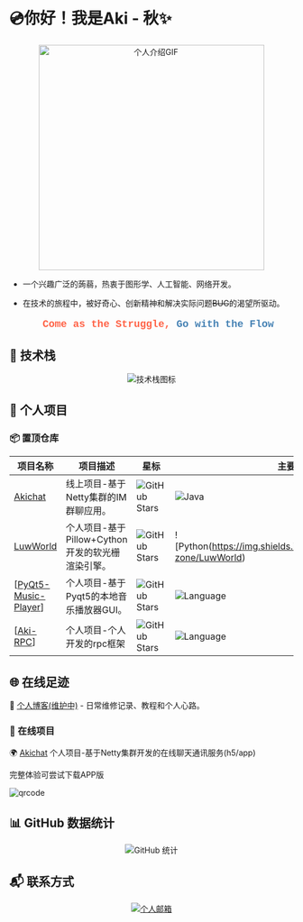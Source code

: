 #  💿你好！我是Aki - 秋✨

<div align="center">
  <img src=https://media.giphy.com/media/3oz8xur099boo4N9aU/giphy.gif?cid=790b7611z8n7me104peprcxgnzyvrrwvvyfe7sode229wxxj&ep=v1_gifs_search&rid=giphy.gif&ct=g width="auto" height="400" alt="个人介绍GIF" style="object-fit: cover; object-position: center;">
</div>


- 一个兴趣广泛的蒟蒻，热衷于图形学、人工智能、网络开发。
- 在技术的旅程中，被好奇心、创新精神和解决实际问题~~BUG~~的渴望所驱动。

  <p style="font-size: 18px; font-weight: bold; color: #FF6347; text-align: center; font-family: 'Courier New', Courier, monospace;">
      Come as the Struggle, <span style="color: #4682B4;">Go with the Flow</span>
  </p>

## 🔧 技术栈

<div align="center">
  <img src="https://skillicons.dev/icons?i=java,cpp,python,go,html,js,vue,nodejs,docker,cs,unity,aws,git,figma" alt="技术栈图标">
</div>



## 🌟 个人项目

### 📦 置顶仓库

| 项目名称                                         | 项目描述                                         | 星标                                                         | 主要语言                                                     |
| ------------------------------------------------ | ------------------------------------------------ | ------------------------------------------------------------ | ------------------------------------------------------------ |
| [Akichat](https://github.com/aki-zone/Akichat) | 线上项目-基于Netty集群的IM群聊应用。 | ![GitHub Stars](https://img.shields.io/github/stars/aki-zone/Akichat?style=social) | ![Java](https://img.shields.io/github/languages/top/aki-zone/Akichat) |
| [LuwWorld](https://github.com/aki-zone/LuwWorld) | 个人项目-基于Pillow+Cython开发的软光栅渲染引擎。 | ![GitHub Stars](https://img.shields.io/github/stars/aki-zone/LuwWorld?style=social) | ![Python(https://img.shields.io/github/languages/top/aki-zone/LuwWorld) |
| [[PyQt5-Music-Player](https://github.com/aki-zone/PyQt5-Music-Player)]     | 个人项目-基于Pyqt5的本地音乐播放器GUI。       | ![GitHub Stars](https://img.shields.io/github/stars/aki-zone/PyQt5-Music-Player?style=social) | ![Language](https://img.shields.io/github/languages/top/aki-zone/PyQt5-Music-Player) |
| [[Aki-RPC](https://github.com/aki-zone/Aki-RPC)] | 个人项目-个人开发的rpc框架             | ![GitHub Stars](https://img.shields.io/github/stars/12aaa-zone/Aki-RPC?style=social) | ![Language](https://img.shields.io/github/languages/top/aki-zone/Aki-RPC) |
## 🌐 在线足迹

🔗 [个人博客(维护中)](https://aki.cc) - 日常维修记录、教程和个人心路。

### 🚀 在线项目

🌍 [Akichat](http://103.112.96.237:8082/) 个人项目-基于Netty集群开发的在线聊天通讯服务(h5/app)

  完整体验可尝试下载APP版

  ![qrcode](http://103.112.96.237:8001/api/v1/buckets/akichat/objects/download?preview=true&prefix=common%2FjTfsVbdh.png&version_id=null)

## 📊 GitHub 数据统计

<div align="center">
  <img src="https://github-readme-stats.vercel.app/api?username=aki-zone&show_icons=true&theme=radical&locale=cn" alt="GitHub 统计">
</div>

## 📬 联系方式

<div align="center">
  
  <a href="mailto:1922271785@qq.com">
    <img src="https://img.shields.io/badge/mail-D14836?style=for-the-badge&logo=gmail&logoColor=white" alt="个人邮箱">
  </a>
</div>

